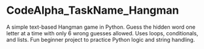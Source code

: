 # CodeAlpha_TaskName_Hangman
A simple text-based Hangman game in Python. Guess the hidden word one letter at a time with only 6 wrong guesses allowed. Uses loops, conditionals, and lists. Fun beginner project to practice Python logic and string handling.
